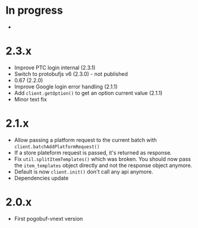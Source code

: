 # In progress
* 

# 2.3.x
* Improve PTC login internal (2.3.1)
* Switch to protobufjs v6 (2.3.0) - not published
* 0.67 (2.2.0)
* Improve Google login error handling (2.1.1)
* Add `client.getOption()` to get an option current value (2.1.1)
* Minor text fix

# 2.1.x
* Allow passing a platform request to the current batch with `client.batchAddPlatformRequest()`
* If a store plateform request is passed, it's returned as response.
* Fix `util.splitItemTemplates()` which was broken. You should now pass the `item_templates` object directly and not the response object anymore.
* Default is now `client.init()` don't call any api anymore.
* Dependencies update

# 2.0.x
* First pogobuf-vnext version